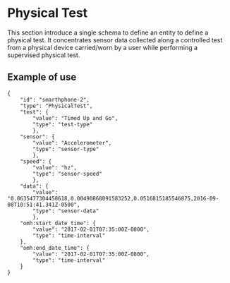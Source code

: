 # Physical Test

This section introduce a single schema to define an entity to define a physical test. It concentrates sensor data collected along a controlled test from a physical device carried/worn by a user while performing a supervised physical test.

## Example of use
```
{
    "id": "smarthphone-2",
    "type": "PhysicalTest",
    "test": {
        "value": "Timed Up and Go",
        "type": "test-type"
        },
    "sensor": {
        "value": "Accelerometer",
        "type": "sensor-type"
        },
    "speed": {
        "value": "hz",
        "type": "sensor-speed"
        },
    "data": {
        "value": "0.0635477304458618,0.00490868091583252,0.0516815185546875,2016-09-08T10:51:41.341Z-0500",
        "type": "sensor-data"
        },
    "omh:start_date_time": {
        "value": "2017-02-01T07:35:00Z-0800",
        "type": "time-interval"
    },
    "omh:end_date_time": {
        "value": "2017-02-01T07:35:00Z-0800",
        "type": "time-interval"
    }
}
```

